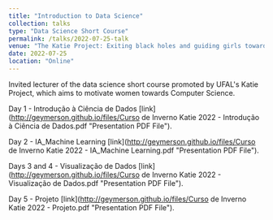 ```yaml
---
title: "Introduction to Data Science"
collection: talks
type: "Data Science Short Course"
permalink: /talks/2022-07-25-talk
venue: "The Katie Project: Exiting black holes and guiding girls towards Computer Science!"
date: 2022-07-25
location: "Online"
---
```


Invited lecturer of the data science short course promoted by UFAL's Katie Project, which aims to motivate women towards Computer Science.

Day 1 - Introdução à Ciência de Dados [link](http://geymerson.github.io/files/Curso de Inverno Katie 2022 - Introdução à Ciência de Dados.pdf "Presentation PDF File").

Day 2 - IA_Machine Learning [link](http://geymerson.github.io/files/Curso de Inverno Katie 2022 - IA_Machine Learning.pdf "Presentation PDF File").

Days 3 and 4 - Visualização de Dados [link](http://geymerson.github.io/files/Curso de Inverno Katie 2022 - Visualização de Dados.pdf "Presentation PDF File").

Day 5 - Projeto [link](http://geymerson.github.io/files/Curso de Inverno Katie 2022 - Projeto.pdf "Presentation PDF File").